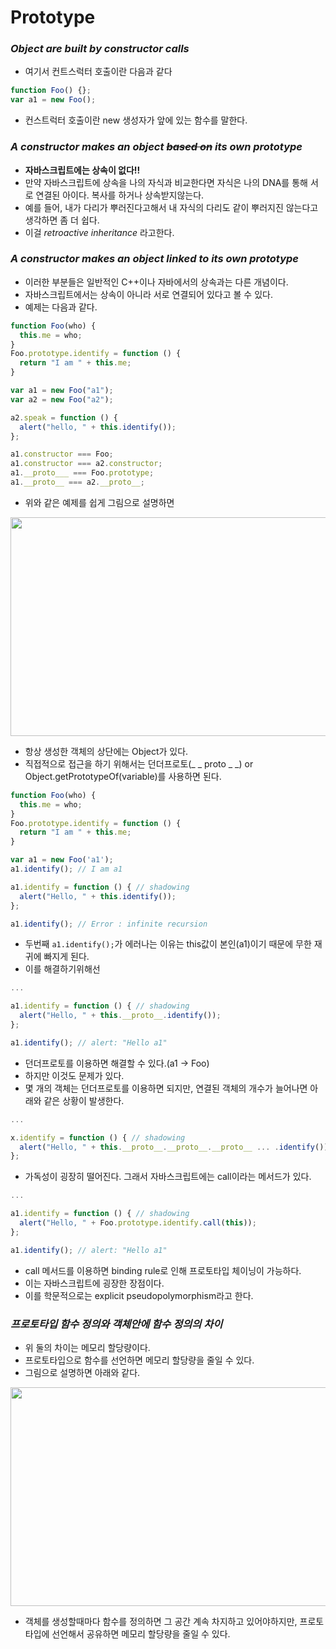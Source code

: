 # Prototype

### *Object are built by constructor calls*

- 여기서 컨트스럭터 호출이란 다음과 같다
```js
function Foo() {};
var a1 = new Foo();
```
- 컨스트럭터 호출이란 new 생성자가 앞에 있는 함수를 말한다.

### *A constructor makes an object ~~based on~~ its own prototype*

- **자바스크립트에는 상속이 없다!!**
- 만약 자바스크립트에 상속을 나의 자식과 비교한다면 자식은 나의 DNA를 통해 서로 연결된 아이다. 복사를 하거나 상속받지않는다.
- 예를 들어, 내가 다리가 뿌러진다고해서 내 자식의 다리도 같이 뿌러지진 않는다고 생각하면 좀 더 쉽다.
- 이걸 *retroactive inheritance* 라고한다.

### *A constructor makes an object linked to its own prototype*

- 이러한 부분들은 일반적인 C++이나 자바에서의 상속과는 다른 개념이다.
- 자바스크립트에서는 상속이 아니라 서로 연결되어 있다고 볼 수 있다.
- 예제는 다음과 같다.

```js
function Foo(who) {
  this.me = who;
}
Foo.prototype.identify = function () {
  return "I am " + this.me;
}

var a1 = new Foo("a1");
var a2 = new Foo("a2");

a2.speak = function () {
  alert("hello, " + this.identify());
};

a1.constructor === Foo;
a1.constructor === a2.constructor;
a1.__proto___ === Foo.prototype;
a1.__proto__ === a2.__proto__;
```
- 위와 같은 예제를 쉽게 그림으로 설명하면

<p align="center"><img src="https://github.com/Geon-wooBryanKim/TIL/blob/master/Frontend/prototype1.png" width="550" height="350" align="center" /></p>

- 항상 생성한 객체의 상단에는 Object가 있다.
- 직접적으로 접근을 하기 위해서는 던더프로토(_ _ proto _ _) or Object.getPrototypeOf(variable)를 사용하면 된다.

```js
function Foo(who) {
  this.me = who;
}
Foo.prototype.identify = function () {
  return "I am " + this.me;
}

var a1 = new Foo('a1');
a1.identify(); // I am a1

a1.identify = function () { // shadowing
  alert("Hello, " + this.identify());
};

a1.identify(); // Error : infinite recursion
```
- 두번째 ```a1.identify();```가 에러나는 이유는 this값이 본인(a1)이기 때문에 무한 재귀에 빠지게 된다.
- 이를 해결하기위해선
```js
...

a1.identify = function () { // shadowing
  alert("Hello, " + this.__proto__.identify());
};

a1.identify(); // alert: "Hello a1"
```
- 던더프로토를 이용하면 해결할 수 있다.(a1 -> Foo)
- 하지만 이것도 문제가 있다.
- 몇 개의 객체는 던더프로토를 이용하면 되지만, 연결된 객체의 개수가 늘어나면 아래와 같은 상황이 발생한다.
```js
...

x.identify = function () { // shadowing
  alert("Hello, " + this.__proto__.__proto__.__proto__ ... .identify());
};
```
- 가독성이 굉장히 떨어진다. 그래서 자바스크립트에는 call이라는 메서드가 있다.
```js
...

a1.identify = function () { // shadowing
  alert("Hello, " + Foo.prototype.identify.call(this));
};

a1.identify(); // alert: "Hello a1"
```
- call 메서드를 이용하면 binding rule로 인해 프로토타입 체이닝이 가능하다.
- 이는 자바스크립트에 굉장한 장점이다.
- 이를 학문적으로는 explicit pseudopolymorphism라고 한다.

### *프로토타입 함수 정의와 객체안에 함수 정의의 차이*

- 위 둘의 차이는 메모리 할당량이다.
- 프로토타입으로 함수를 선언하면 메모리 할당량을 줄일 수 있다.
- 그림으로 설명하면 아래와 같다.

<p align="center"><img src="https://github.com/Geon-wooBryanKim/TIL/blob/master/Frontend/prototype2.png" width="550" height="350" align="center" /></p>

- 객체를 생성할때마다 함수를 정의하면 그 공간 계속 차지하고 있어야하지만, 프로토타입에 선언해서 공유하면 메모리 할당량을 줄일 수 있다.
